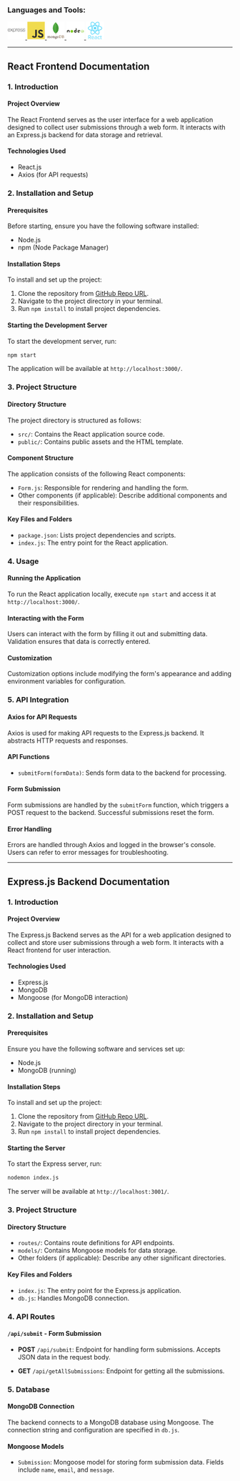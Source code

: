 <h3 align="left">Languages and Tools:</h3>
<p align="left"> <a href="https://expressjs.com" target="_blank" rel="noreferrer"> <img src="https://raw.githubusercontent.com/devicons/devicon/master/icons/express/express-original-wordmark.svg" alt="express" width="40" height="40"/> </a> <a href="https://developer.mozilla.org/en-US/docs/Web/JavaScript" target="_blank" rel="noreferrer"> <img src="https://raw.githubusercontent.com/devicons/devicon/master/icons/javascript/javascript-original.svg" alt="javascript" width="40" height="40"/> </a> <a href="https://www.mongodb.com/" target="_blank" rel="noreferrer"> <img src="https://raw.githubusercontent.com/devicons/devicon/master/icons/mongodb/mongodb-original-wordmark.svg" alt="mongodb" width="40" height="40"/> </a> <a href="https://nodejs.org" target="_blank" rel="noreferrer"> <img src="https://raw.githubusercontent.com/devicons/devicon/master/icons/nodejs/nodejs-original-wordmark.svg" alt="nodejs" width="40" height="40"/> </a> <a href="https://reactjs.org/" target="_blank" rel="noreferrer"> <img src="https://raw.githubusercontent.com/devicons/devicon/master/icons/react/react-original-wordmark.svg" alt="react" width="40" height="40"/> </a> </p>


---

## React Frontend Documentation

### 1. Introduction

#### Project Overview

The React Frontend serves as the user interface for a web application designed to collect user submissions through a web form. It interacts with an Express.js backend for data storage and retrieval.

#### Technologies Used

- React.js
- Axios (for API requests)

### 2. Installation and Setup

#### Prerequisites

Before starting, ensure you have the following software installed:

- Node.js
- npm (Node Package Manager)

#### Installation Steps

To install and set up the project:

1. Clone the repository from [GitHub Repo URL](your-repo-url).
2. Navigate to the project directory in your terminal.
3. Run `npm install` to install project dependencies.

#### Starting the Development Server

To start the development server, run:

```bash
npm start
```

The application will be available at `http://localhost:3000/`.

### 3. Project Structure

#### Directory Structure

The project directory is structured as follows:

- `src/`: Contains the React application source code.
- `public/`: Contains public assets and the HTML template.

#### Component Structure

The application consists of the following React components:

- `Form.js`: Responsible for rendering and handling the form.
- Other components (if applicable): Describe additional components and their responsibilities.

#### Key Files and Folders

- `package.json`: Lists project dependencies and scripts.
- `index.js`: The entry point for the React application.

### 4. Usage

#### Running the Application

To run the React application locally, execute `npm start` and access it at `http://localhost:3000/`.

#### Interacting with the Form

Users can interact with the form by filling it out and submitting data. Validation ensures that data is correctly entered.

#### Customization

Customization options include modifying the form's appearance and adding environment variables for configuration.

### 5. API Integration

#### Axios for API Requests

Axios is used for making API requests to the Express.js backend. It abstracts HTTP requests and responses.

#### API Functions

- `submitForm(formData)`: Sends form data to the backend for processing.

#### Form Submission

Form submissions are handled by the `submitForm` function, which triggers a POST request to the backend. Successful submissions reset the form.


#### Error Handling

Errors are handled through Axios and logged in the browser's console. Users can refer to error messages for troubleshooting.

---

## Express.js Backend Documentation

### 1. Introduction

#### Project Overview

The Express.js Backend serves as the API for a web application designed to collect and store user submissions through a web form. It interacts with a React frontend for user interaction.

#### Technologies Used

- Express.js
- MongoDB
- Mongoose (for MongoDB interaction)

### 2. Installation and Setup

#### Prerequisites

Ensure you have the following software and services set up:

- Node.js
- MongoDB (running)

#### Installation Steps

To install and set up the project:

1. Clone the repository from [GitHub Repo URL](your-repo-url).
2. Navigate to the project directory in your terminal.
3. Run `npm install` to install project dependencies.

#### Starting the Server

To start the Express server, run:

```bash
nodemon index.js
```

The server will be available at `http://localhost:3001/`.

### 3. Project Structure

#### Directory Structure

- `routes/`: Contains route definitions for API endpoints.
- `models/`: Contains Mongoose models for data storage.
- Other folders (if applicable): Describe any other significant directories.

#### Key Files and Folders

- `index.js`: The entry point for the Express.js application.
- `db.js`: Handles MongoDB connection.

### 4. API Routes

#### `/api/submit` - Form Submission

- **POST** `/api/submit`: Endpoint for handling form submissions. Accepts JSON data in the request body.

- **GET** `/api/getAllSubmissions`: Endpoint for getting all the submissions.

### 5. Database

#### MongoDB Connection

The backend connects to a MongoDB database using Mongoose. The connection string and configuration are specified in `db.js`.

#### Mongoose Models

- `Submission`: Mongoose model for storing form submission data. Fields include `name`, `email`, and `message`.

